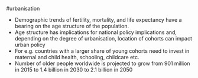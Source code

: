 #urbanisation 
- Demographic trends of fertility, mortality, and life expectancy have a bearing on the age structure of the population.
- Age structure has implications for national policy implications and, depending on the degree of urbanisation, location of cohorts can impact urban policy
- For e.g. countries with a larger share of young cohorts need to invest in maternal and child health, schooling, childcare etc.
- Number of older people worldwide is projected to grow from 901 million in 2015 to 1.4 billion in 2030 to 2.1 billion in 2050